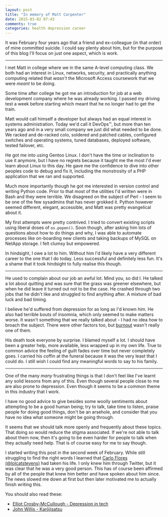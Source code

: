 ```yaml
---
layout: post
title: "In memory of Matt Carpenter"
date: 2015-03-02 07:43
comments: true
categories: health depression career
---
```


It was February four years ago that a friend and ex-colleague (in that
order) of mine committed suicide. I could say plenty about him, but for the
purpose of this blog I'll focus on just one aspect, which is work.

---

I met Matt in college where we in the same A-level computing class. We both
had an interest in Linux, networks, security, and practically anything
computing related that *wasn't* the Microsoft Access coursework that we were
*meant* to be doing.

Some time after college he got me an introduction for job at a web
development company where he was already working. I passed my driving test a
week before starting which meant that he no longer had to get the train.

Matt would call himself a developer but always had an equal interest in
systems administration. Today we'd call it DevOps™, but more than ten years
ago and in a very small company we just did what needed to be done. We
racked and de-racked colo, soldered and patched cables, configured switches
and operating systems, tuned databases, deployed software, tested failover,
etc.

He got me into using Gentoo Linux. I don't have the time or inclination to
use it anymore, but I have no regrets because it taught me the most I'd ever
learn about Linux to this day. He gave me the confidence to dive into other
peoples code to debug and fix it, including the monstrosity of a PHP
application that we ran and supported.

Much more importantly though he got me interested in version control and
writing Python code. Prior to that most of the utilities I'd written were in
Bash and they were terrible. We disagreed on the subject of Perl - I seem to
be one of the few sysadmins that has never grokked it. Python however seemed
different, elegant, accessible, and Matt was pretty evangelical about it.

My first attempts were pretty contrived. I tried to convert existing scripts
using liberal doses of `os.popen()`. Soon though, after asking him lots of
questions about how to do things and why, I was able to automate processes
like on-boarding new clients and taking backups of MySQL on NetApp storage.
I felt clumsy but empowered.

In hindsight, I owe a lot to him. Without him I'd likely have a very
different career to the one that I do today. Less successful and definitely
less fun. It's a shame that it took hindsight to fully realise this though.

---

He used to complain about our job an awful lot. Mind you, so did I. He
talked a lot about quitting and was sure that the grass was greener
elsewhere, but when he did leave it turned out not to be the case. He
crashed through two jobs that he didn't like and struggled to find anything
after. A mixture of bad luck and bad timing.

I believe he'd suffered from depression for as long as I'd known him. He
also had terrible bouts of insomnia, which only seemed to make matters
worse. It wasn't something that we really talked about - I had no idea how
to broach the subject. There were other factors too, but [burnout][] wasn't
really one of them.

[burnout]: http://burnout.io

His death took everyone by surprise. I blamed myself a lot. I should have
been a greater help, more available, less wrapped up in my own life. True to
common advice the feeling of guilt fades over time but never completely
goes. I carried his coffin at the funeral because it was the very least that
I could do. I still wish I could find any meaningful words to say to his
family.

---

One of the many *many* frustrating things is that I don't feel like I've
learnt any solid lessons from any of this. Even though several people close
to me are also prone to depression. Even though it seems to be a common
theme in this industry that I work.

I have no good advice to give besides some woolly sentiments about
attempting to be a good human being; try to talk, take time to listen,
praise people for doing good things, don't be an arsehole, and consider that
you have no idea what someone might be going through.

It seems that we should talk more openly and frequently about these topics.
That doing so would reduce the stigma associated. If we're not able to talk
about them now, then it's going to be even harder for people to talk when
they actually need help. That is of course easy for me to say though.

I started writing this post in the second week of February. While still
struggling to find the right words I learned that [Carlo Flores (@lolcatstevens)][]
had taken his life. I only knew him through Twitter, but it was clear that
he was a very good person. This has of course been affirmed by all of the
people that knew him better and have spoken about him since. The news slowed
me down at first but then later motivated me to actually finish writing
this.

[Carlo Flores (@lolcatstevens)]: https://twitter.com/lolcatstevens

You should also read these:

- [Elliot Crosby-McCullough - Depression in tech](http://elliotcm.co.uk/articles/depression.html)
- [John Willis - Karōjisatsu](http://itrevolution.com/karojisatsu/)
